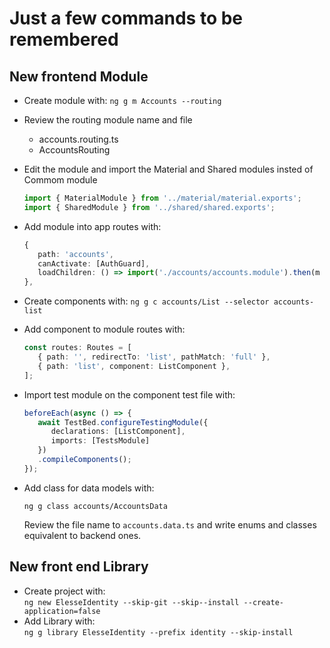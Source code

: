 # Just a few commands to be remembered

## New frontend Module
- Create module with: 
   `ng g m Accounts --routing`
- Review the routing module name and file
   - accounts.routing.ts
   - AccountsRouting
- Edit the module and import the Material and Shared modules insted of Commom module
   ``` typescript
   import { MaterialModule } from '../material/material.exports';
   import { SharedModule } from '../shared/shared.exports';
   ```
- Add module into app routes with:
   ``` typescript
   { 
      path: 'accounts', 
      canActivate: [AuthGuard], 
      loadChildren: () => import('./accounts/accounts.module').then(m => m.AccountsModule) 
   },
   ```
- Create components with:
   `ng g c accounts/List --selector accounts-list`
- Add component to module routes with:
   ``` typescript
   const routes: Routes = [
      { path: '', redirectTo: 'list', pathMatch: 'full' },
      { path: 'list', component: ListComponent },
   ];
   ```
- Import test module on the component test file with:
   ``` typescript
   beforeEach(async () => {
      await TestBed.configureTestingModule({
         declarations: [ListComponent],
         imports: [TestsModule]
      })
      .compileComponents();
   });
   ```

- Add class for data models with:
   ``` shell
   ng g class accounts/AccountsData
   ```
   Review the file name to `accounts.data.ts` and write enums and classes equivalent to backend ones.


## New front end Library
- Create project with:  
   `ng new ElesseIdentity --skip-git --skip--install --create-application=false`
- Add Library with:  
   `ng g library ElesseIdentity --prefix identity --skip-install`

